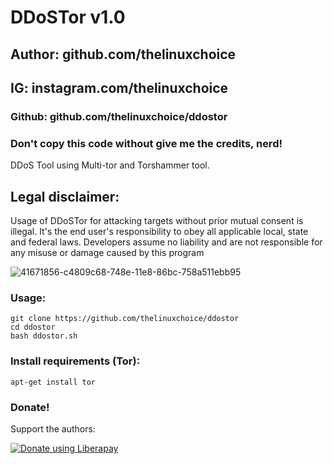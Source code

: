 # DDoSTor v1.0
## Author: github.com/thelinuxchoice
## IG: instagram.com/thelinuxchoice
### Github: github.com/thelinuxchoice/ddostor
### Don't copy this code without give me the credits, nerd! 

DDoS Tool using Multi-tor and Torshammer tool.

## Legal disclaimer:
Usage of DDoSTor for attacking targets without prior mutual consent is illegal. It's the end user's responsibility to obey all applicable local, state and federal laws. Developers assume no liability and are not responsible for any misuse or damage caused by this program 

![41671856-c4809c68-748e-11e8-86bc-758a511ebb95](https://user-images.githubusercontent.com/34893261/41813922-53fd3840-7716-11e8-878a-04a3621acb61.png)

### Usage:
```
git clone https://github.com/thelinuxchoice/ddostor
cd ddostor
bash ddostor.sh
```

### Install requirements (Tor):

```
apt-get install tor
```

### Donate!
Support the authors:

<noscript><a href="https://liberapay.com/thelinuxchoice/donate"><img alt="Donate using Liberapay" src="https://liberapay.com/assets/widgets/donate.svg"></a></noscript>
